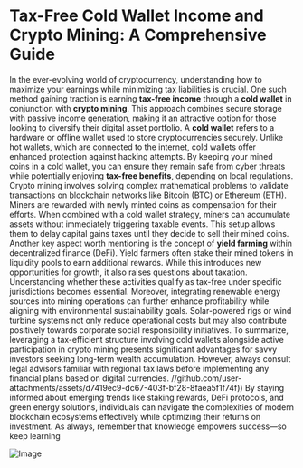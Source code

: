 # Tax-Free Cold Wallet Income and Crypto Mining: A Comprehensive Guide
In the ever-evolving world of cryptocurrency, understanding how to maximize your earnings while minimizing tax liabilities is crucial. One such method gaining traction is earning **tax-free income** through a **cold wallet** in conjunction with **crypto mining**. This approach combines secure storage with passive income generation, making it an attractive option for those looking to diversify their digital asset portfolio.
A **cold wallet** refers to a hardware or offline wallet used to store cryptocurrencies securely. Unlike hot wallets, which are connected to the internet, cold wallets offer enhanced protection against hacking attempts. By keeping your mined coins in a cold wallet, you can ensure they remain safe from cyber threats while potentially enjoying **tax-free benefits**, depending on local regulations.
Crypto mining involves solving complex mathematical problems to validate transactions on blockchain networks like Bitcoin (BTC) or Ethereum (ETH). Miners are rewarded with newly minted coins as compensation for their efforts. When combined with a cold wallet strategy, miners can accumulate assets without immediately triggering taxable events. This setup allows them to delay capital gains taxes until they decide to sell their mined coins.
Another key aspect worth mentioning is the concept of **yield farming** within decentralized finance (DeFi). Yield farmers often stake their mined tokens in liquidity pools to earn additional rewards. While this introduces new opportunities for growth, it also raises questions about taxation. Understanding whether these activities qualify as tax-free under specific jurisdictions becomes essential.
Moreover, integrating renewable energy sources into mining operations can further enhance profitability while aligning with environmental sustainability goals. Solar-powered rigs or wind turbine systems not only reduce operational costs but may also contribute positively towards corporate social responsibility initiatives.
To summarize, leveraging a tax-efficient structure involving cold wallets alongside active participation in crypto mining presents significant advantages for savvy investors seeking long-term wealth accumulation. However, always consult legal advisors familiar with regional tax laws before implementing any financial plans based on digital currencies.
 //github.com/user-attachments/assets/d7419ec9-dc67-403f-bf28-8faea5f1f74f))
By staying informed about emerging trends like staking rewards, DeFi protocols, and green energy solutions, individuals can navigate the complexities of modern blockchain ecosystems effectively while optimizing their returns on investment. As always, remember that knowledge empowers success—so keep learning

![Image](https://github.com/user-attachments/assets/d7419ec9-dc67-403f-bf28-8faea5f1f74f)
